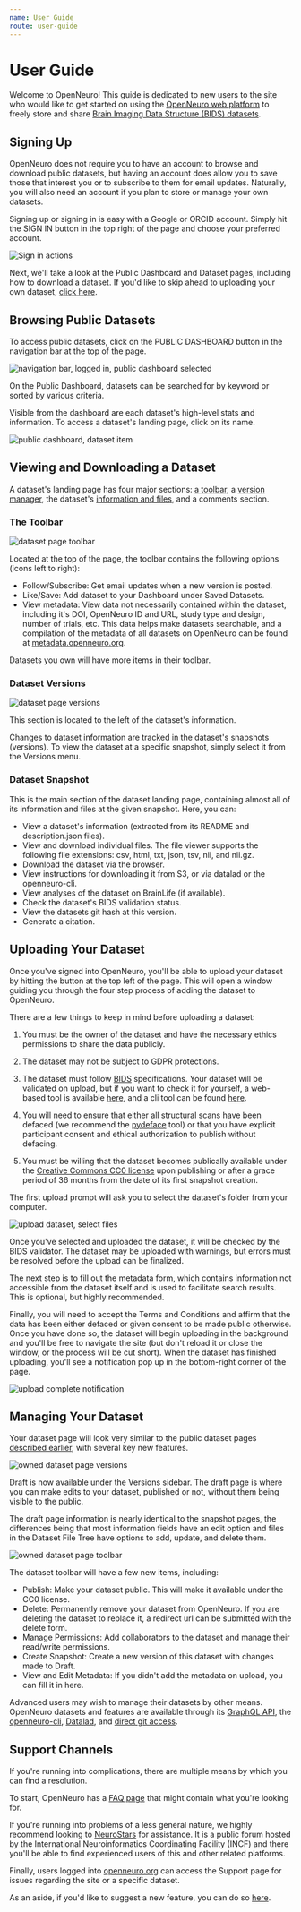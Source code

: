 ```yaml
---
name: User Guide
route: user-guide
---
```


# User Guide

Welcome to OpenNeuro! This guide is dedicated to new users to the site who would like to get started on using the [OpenNeuro web platform](https://openneuro.org/) to freely store and share [Brain Imaging Data Structure (BIDS) datasets](https://bids.neuroimaging.io/).
## Signing Up

OpenNeuro does not require you to have an account to browse and download public datasets, but having an account does allow you to save those that interest you or to subscribe to them for email updates. Naturally, you will also need an account if you plan to store or manage your own datasets.

Signing up or signing in is easy with a Google or ORCID account. Simply hit the SIGN IN button in the top right of the page and choose your preferred account.

![Sign in actions](./assets/sign-in-actions.gif)

Next, we'll take a look at the Public Dashboard and Dataset pages, including how to download a dataset. If you'd like to skip ahead to uploading your own dataset, [click here](#uploading-and-managing-your-datasets).

## Browsing Public Datasets

To access public datasets, click on the PUBLIC DASHBOARD button in the navigation bar at the top of the page.

![navigation bar, logged in, public dashboard selected](./assets/nav-bar-logged-in-public-dashboard.png)

On the Public Dashboard, datasets can be searched for by keyword or sorted by various criteria. 

Visible from the dashboard are each dataset's high-level stats and information. To access a dataset's landing page, click on its name. 

![public dashboard, dataset item](./assets/public-dashboard-dataset-item.png)

## Viewing and Downloading a Dataset

A dataset's landing page has four major sections: [a toolbar](#the-toolbar), a [version manager](#dataset-versions), the dataset's [information and files](#dataset-snapshot), and a comments section.

### The Toolbar

![dataset page toolbar](./assets/dataset-page-toolbar.png)

Located at the top of the page, the toolbar contains the following options (icons left to right):
- Follow/Subscribe: Get email updates when a new version is posted.
- Like/Save: Add dataset to your Dashboard under Saved Datasets.
- View metadata: View data not necessarily contained within the dataset, including it's DOI, OpenNeuro ID and URL, study type and design, number of trials, etc. This data helps make datasets searchable, and a compilation of the metadata of all datasets on OpenNeuro can be found at [metadata.openneuro.org](http://metadata.openneuro.org/).

Datasets you own will have more items in their toolbar.

### Dataset Versions

![dataset page versions](./assets/dataset-page-versions.png)

This section is located to the left of the dataset's information.

Changes to dataset information are tracked in the dataset's snapshots (versions). To view the dataset at a specific snapshot, simply select it from the Versions menu.

### Dataset Snapshot

This is the main section of the dataset landing page, containing almost all of its information and files at the given snapshot. Here, you can:
- View a dataset's information (extracted from its README and description.json files).
- View and download individual files. The file viewer supports the following file extensions: csv, html, txt, json, tsv, nii, and nii.gz.
- Download the dataset via the browser.
- View instructions for downloading it from S3, or via datalad or the openneuro-cli.
- View analyses of the dataset on BrainLife (if available).
- Check the dataset's BIDS validation status.
- View the datasets git hash at this version.
- Generate a citation.

## Uploading Your Dataset

Once you've signed into OpenNeuro, you'll be able to upload your dataset by hitting the button at the top left of the page. This will open a window guiding you through the four step process of adding the dataset to OpenNeuro.

There are a few things to keep in mind before uploading a dataset:

  1. You must be the owner of the dataset and have the necessary ethics permissions to share the data publicly.

  2. The dataset may not be subject to GDPR protections.

  3. The dataset must follow [BIDS](https://bids.neuroimaging.io/) specifications. Your dataset will be validated on upload, but if you want to check it for yourself, a web-based tool is available [here](https://bids-standard.github.io/bids-validator/), and a cli tool can be found [here](https://github.com/bids-standard/bids-validator).

  4. You will need to ensure that either all structural scans have been defaced (we recommend the [pydeface](https://github.com/poldracklab/pydeface) tool) or that you have explicit participant consent and ethical authorization to publish without defacing.

  5. You must be willing that the dataset becomes publically available under the [Creative Commons CC0 license](https://creativecommons.org/share-your-work/public-domain/cc0/) upon publishing or after a grace period of 36 months from the date of its first snapshot creation.

The first upload prompt will ask you to select the dataset's folder from your computer.

![upload dataset, select files](./assets/upload-dataset-select-files.gif)

Once you've selected and uploaded the dataset, it will be checked by the BIDS validator. The dataset may be uploaded with warnings, but errors must be resolved before the upload can be finalized.

The next step is to fill out the metadata form, which contains information not accessible from the dataset itself and is used to facilitate search results. This is optional, but highly recommended. 

Finally, you will need to accept the Terms and Conditions and affirm that the data has been either defaced or given consent to be made public otherwise. Once you have done so, the dataset will begin uploading in the background and you'll be free to navigate the site (but don't reload it or close the window, or the process will be cut short). When the dataset has finished uploading, you'll see a notification pop up in the bottom-right corner of the page.

![upload complete notification](./assets/upload-complete-notification.png)

## Managing Your Dataset

Your dataset page will look very similar to the public dataset pages [described earlier](#viewing-and-downloading-a-dataset), with several key new features.

![owned dataset page versions](./assets/own-dataset-page-versions.png)

Draft is now available under the Versions sidebar. The draft page is where you can make edits to your dataset, published or not, without them being visible to the public.

The draft page information is nearly identical to the snapshot pages, the differences being that most information fields have an edit option and files in the Dataset File Tree have options to add, update, and delete them.

![owned dataset page toolbar](./assets/own-dataset-page-toolbar.png)

The dataset toolbar will have a few new items, including:
- Publish: Make your dataset public. This will make it available under the CC0 license. 
- Delete: Permanently remove your dataset from OpenNeuro. If you are deleting the dataset to replace it, a redirect url can be submitted with the delete form.
- Manage Permissions: Add collaborators to the dataset and manage their read/write permissions.
- Create Snapshot: Create a new version of this dataset with changes made to Draft.
- View and Edit Metadata: If you didn't add the metadata on upload, you can fill it in here.

Advanced users may wish to manage their datasets by other means. OpenNeuro datasets and features are available through its [GraphQL API](/api), the [openneuro-cli](/packages-openneuro-cli-readme), [Datalad](/services-datalad-readme), and [direct git access](/git).

## Support Channels

If you're running into complications, there are multiple means by which you can find a resolution.

To start, OpenNeuro has a [FAQ page](https://openneuro.org/faq) that might contain what you're looking for.

If you're running into problems of a less general nature, we highly recommend looking to [NeuroStars](https://neurostars.org/) for assistance. It is a public forum hosted by the International Neuroinformatics Coordinating Facility (INCF) and there you'll be able to find experienced users of this and other related platforms.

Finally, users logged into [openneuro.org](https://openneuro.org/) can access the Support page for issues regarding the site or a specific dataset.

As an aside, if you'd like to suggest a new feature, you can do so [here](https://openneuro.featureupvote.com/).
